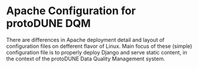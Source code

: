 # Apache Configuration for protoDUNE DQM
There are differences in Apache deployment detail
and layout of configuration files on defferent flavor
of Linux. Main focus of these (simple) configuration
file is to properly deploy Django and serve static
content, in the context of the protoDUNE Data Quality
Management system.
